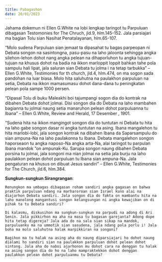 ```yaml
---
title: Pabagashon
date: 20/01/2023
---
```


Jahama dokemun ni Ellen G.White na lobi lengkap taringot tu Parpuluan dibagasan Testomonies for The Chruch, jld.9, hlm.145-152. Jala parsiajari ma bagian Tolu sian Nasihat Penatalayanan, hlm.65-107.

“Molo sudena Parpuluan sian jemaat ta dipasahat tu bagas parpeopan ni Debata songon na sasintongna, pasu-pasu na laho jaloonta sehingga angka silehon-lehon dohot nang angka pelean na dihaporluhon tu angka tujuan-tujuan na khusus dohot na badia na ikkon marloppit loppit bahkan tahe pola sampulu hali lipat, jala saluran sian Debata tu jolma i na tetap tarbukka” – Ellen G.White, Testimonies for th church, jld.4, hlm.474, on ma sogon sada pandohan na luar biasa. Molo hita saluhutna na paulakhon parpuluan na setia, Debata na ikkon mamasumasu dohot dana-dana tu peningkatan pelean pola sampe 1000 persen.

“Dipasal Tolu di buku Maleakhi boi tajumpangi sogon dia do kontrak na dibahen Debata dohot jolmai. Disi songon dia do Debata na laho mambahen bagianna tu jolmai naung setia manaruhon pelean dohot parpuluanna tu Ibana” – Ellen G.White, Review and Herald, 17 Desember , 1901.

“Sudena hita na ikkon mangingot songon dia do tuntutan ni Debata tu hita na laho gabe songon dasar ni angka tuntutan na asing. Ibana mangalehon tu hita marlobi-lobi, jala songon kontrak na dibahen Ibana da Saparsampulu do sian ampuna-Na na laho paulakonna tu Ibana. Debata mangalehon songon haporseaon tu angka naposo-Na angka arta-Na, alai taringot tu parpulan Ibana mandok ”on ampunak-Ku. Sarupa songon naung dibahen Debata porsina tu jolmai, jala songoni ma nian jolmai na setia jala burju na laho paulakkon pelean dohot parpuluan tu Ibana sian ampuna-Na. Jala pengaturan na khusus on dibuat Jesus sandiri” – Ellen G.White, Testimonies for The Church, jld.6, hlm.384.

**Sungkun-sungkun Sirangrangan**:

`Renungkon ma umbagas dibagasan roham sandiri angka gagasan on bahwa praktik parpuluan ndang na marharoroan sian Israel kuno alai na diajarhon Debata sandiri. Jala songon dia do fakta on mambantu hita na laho manolong mangantusi songon kelangsungan ni angka kewajiban on di pihak ta tu Debata sandiri?`

`Di kalasmu, diskusihon ma sungkun-sungkun na parpudi na adong di Ari Senin. Jala pikkirhon ma aha na masa tu bagasan garejanta? Adong dope hita tetap digereja? Jala ada do na sala sian sikap na mandok, parpuluanku ma na ummotik sian sasudena, jala ndang pola porlu i! Jala boha ma molo saluhutna halak marpikkiran na songoni?`

`Bagihon ma tu halak na asing aha do naung diparsiajari ho dohot naung dialami ho sandiri sian na paulakkon parpuluan dohot pelean dohot sintong. Jala aha do naboi ajarhonon mu dohot cara na denggan tu halak na asing songon dia do ho na laho mampraktekkon dohot denggan paulakkon pelean dohot parpuluanmu tu Debata?`